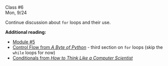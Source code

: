 <div class="lecture1">

<div class="column_date">
<p markdown="block">

Class #6 <br>
Mon, 9/24

</p>
</div>
<div class="column_materials">
<p markdown="block">

Continue discussion about `for` loops and their use.


__Additional reading:__

- [Module \#5](https://cs.nyu.edu/elearning/CSCI_UA_0002/module05.php) 
- [Control Flow from _A Byte of Python_](https://python.swaroopch.com/control_flow.html) - third section on `for` loops (skip the `while` loops for now)
- [Conditionals from _How to Think Like a Computer Scientist_](http://openbookproject.net/thinkcs/python/english3e/conditionals.html)

</p>
</div>

<div class="column_assign">
<p markdown="block">



</p>
</div>

</div>
